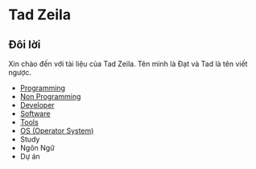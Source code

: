 # Tad Zeila

## Đôi lời

Xin chào đến với tài liệu của Tad Zeila. Tên mình là Đạt và Tad là tên viết ngược.

- [Programming](Programming/programming-language.md)
- [Non Programming](NonProgramming/non-programming-language.md)
- [Developer](Developer/dev.md)
- [Software](Software/software.md)
- [Tools](Tools/tools.md)
- [OS (Operator System)](OS/os.md)
- Study
- Ngôn Ngữ
- Dự án